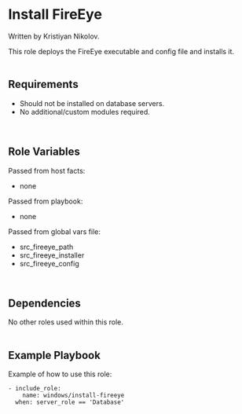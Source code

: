 Install FireEye
===============

Written by Kristiyan Nikolov.

This role deploys the FireEye executable and config file and installs it.
<br/><br/>

Requirements
------------

- Should not be installed on database servers.
- No additional/custom modules required.
<br/>

Role Variables
--------------

Passed from host facts:
- none

Passed from playbook:
- none

Passed from global vars file:
- src_fireeye_path
- src_fireeye_installer
- src_fireeye_config
<br/>

Dependencies
------------

No other roles used within this role.
<br/><br/>

Example Playbook
----------------

Example of how to use this role:

    - include_role:
        name: windows/install-fireeye
      when: server_role == 'Database'
